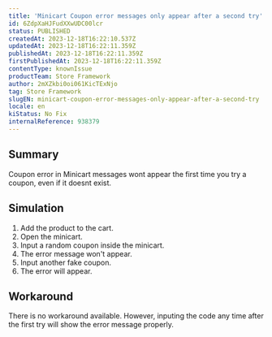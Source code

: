 ```yaml
---
title: 'Minicart Coupon error messages only appear after a second try'
id: 6ZdpXaHJFudXXwUDC00lcr
status: PUBLISHED
createdAt: 2023-12-18T16:22:10.537Z
updatedAt: 2023-12-18T16:22:11.359Z
publishedAt: 2023-12-18T16:22:11.359Z
firstPublishedAt: 2023-12-18T16:22:11.359Z
contentType: knownIssue
productTeam: Store Framework
author: 2mXZkbi0oi061KicTExNjo
tag: Store Framework
slugEN: minicart-coupon-error-messages-only-appear-after-a-second-try
locale: en
kiStatus: No Fix
internalReference: 938379
---
```


## Summary


Coupon error in Minicart messages wont appear the first time you try a coupon, even if it doesnt exist.


##

## Simulation



1. Add the product to the cart.
2. Open the minicart.
3. Input a random coupon inside the minicart.
4. The error message won't appear.
5. Input another fake coupon.
6. The error will appear.


##

## Workaround


There is no workaround available. However, inputing the code any time after the first try will show the error message properly.





